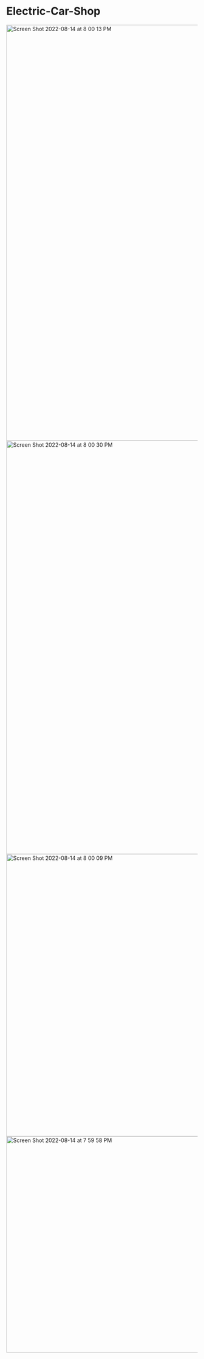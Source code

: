 # Electric-Car-Shop

<img width="1092" alt="Screen Shot 2022-08-14 at 8 00 13 PM" src="https://user-images.githubusercontent.com/69059606/184562036-5fff20a3-47b4-45b2-b40e-17db2e4a348e.png">
<img width="1085" alt="Screen Shot 2022-08-14 at 8 00 30 PM" src="https://user-images.githubusercontent.com/69059606/184562038-983ae0db-cd93-4e9d-8e4d-116d685475e4.png">
<img width="741" alt="Screen Shot 2022-08-14 at 8 00 09 PM" src="https://user-images.githubusercontent.com/69059606/184562005-8c4b6d8d-41e2-4544-9166-4bbb68194cc8.png">
<img width="568" alt="Screen Shot 2022-08-14 at 7 59 58 PM" src="https://user-images.githubusercontent.com/69059606/184562029-1d71e9d3-d08e-4743-815f-a069fa3c3700.png">
